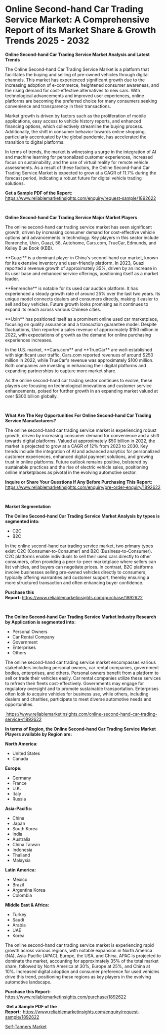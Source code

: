 <p><h1>Online Second-hand Car Trading Service Market: A Comprehensive Report of its Market Share & Growth Trends 2025 - 2032</h1></p><p><strong>Online Second-hand Car Trading Service Market Analysis and Latest Trends</strong></p>
<p><p>The Online Second-hand Car Trading Service Market is a platform that facilitates the buying and selling of pre-owned vehicles through digital channels. This market has experienced significant growth due to the increasing adoption of e-commerce, heightened consumer awareness, and the rising demand for cost-effective alternatives to new cars. With technological advancements and improved user experiences, online platforms are becoming the preferred choice for many consumers seeking convenience and transparency in their transactions.</p><p>Market growth is driven by factors such as the proliferation of mobile applications, easy access to vehicle history reports, and enhanced financing options, which collectively streamline the buying process. Additionally, the shift in consumer behavior towards online shopping, particularly accentuated by the global pandemic, has accelerated the transition to digital platforms.</p><p>In terms of trends, the market is witnessing a surge in the integration of AI and machine learning for personalized customer experiences, increased focus on sustainability, and the use of virtual reality for remote vehicle assessments. As a result of these factors, the Online Second-hand Car Trading Service Market is expected to grow at a CAGR of 11.7% during the forecast period, indicating a robust future for digital vehicle trading solutions.</p></p>
<p><strong>Get a Sample PDF of the Report:&nbsp;</strong> <a href="https://www.reliablemarketinsights.com/enquiry/request-sample/1892622?utm_campaign=3164&utm_medium=2&utm_source=Github&utm_content=ia&utm_term=28032025&utm_id=online-second-hand-car-trading-service">https://www.reliablemarketinsights.com/enquiry/request-sample/1892622</a></p>
<p>&nbsp;</p>
<p><strong>Online Second-hand Car Trading Service Major Market Players</strong></p>
<p><p>The online second-hand car trading service market has seen significant growth, driven by increasing consumer demand for cost-effective vehicle options and advancements in technology. Key players in this sector include Renrenche, Uxin, Guazi, 58, Autohome, Cars.com, TrueCar, Edmunds, and Kelley Blue Book (KBB). </p><p>**Guazi** is a dominant player in China's second-hand car market, known for its extensive inventory and user-friendly platform. In 2023, Guazi reported a revenue growth of approximately 35%, driven by an increase in its user base and enhanced service offerings, positioning itself as a market leader. </p><p>**Renrenche** is notable for its used car auction platform. It has experienced a steady growth rate of around 25% over the last two years. Its unique model connects dealers and consumers directly, making it easier to sell and buy vehicles. Future growth looks promising as it continues to expand its reach across various Chinese cities.</p><p>**Uxin** has positioned itself as a prominent online used car marketplace, focusing on quality assurance and a transaction guarantee model. Despite fluctuations, Uxin reported a sales revenue of approximately $150 million in 2022, with expectations of growth as the demand for online purchasing experiences increases.</p><p>In the U.S. market, **Cars.com** and **TrueCar** are well-established with significant user traffic. Cars.com reported revenues of around $250 million in 2022, while TrueCar's revenue was approximately $100 million. Both companies are investing in enhancing their digital platforms and expanding partnerships to capture more market share.</p><p>As the online second-hand car trading sector continues to evolve, these players are focusing on technological innovations and customer service enhancements, poised for further growth in an expanding market valued at over $300 billion globally.</p></p>
<p>&nbsp;</p>
<p><strong>What Are The Key Opportunities For Online Second-hand Car Trading Service Manufacturers?</strong></p>
<p><p>The online second-hand car trading service market is experiencing robust growth, driven by increasing consumer demand for convenience and a shift towards digital platforms. Valued at approximately $50 billion in 2022, the market is projected to grow at a CAGR of 12% from 2023 to 2030. Key trends include the integration of AI and advanced analytics for personalized customer experiences, enhanced digital payment solutions, and growing trust in online platforms. Future outlook remains positive, bolstered by sustainable practices and the rise of electric vehicle sales, positioning online marketplaces as pivotal in the evolving automotive sector.</p></p>
<p><strong>Inquire or Share Your Questions If Any Before Purchasing This Report:</strong> <a href="https://www.reliablemarketinsights.com/enquiry/pre-order-enquiry/1892622?utm_campaign=3164&utm_medium=2&utm_source=Github&utm_content=ia&utm_term=28032025&utm_id=online-second-hand-car-trading-service">https://www.reliablemarketinsights.com/enquiry/pre-order-enquiry/1892622</a></p>
<p>&nbsp;</p>
<p><strong>Market Segmentation</strong></p>
<p><strong>The Online Second-hand Car Trading Service Market Analysis by types is segmented into:</strong></p>
<p><ul><li>C2C</li><li>B2C</li></ul></p>
<p><p>In the online second-hand car trading service market, two primary types exist: C2C (Consumer-to-Consumer) and B2C (Business-to-Consumer). C2C platforms enable individuals to sell their used cars directly to other consumers, often providing a peer-to-peer marketplace where sellers can list vehicles, and buyers can negotiate prices. In contrast, B2C platforms involve businesses selling pre-owned vehicles directly to consumers, typically offering warranties and customer support, thereby ensuring a more structured transaction and often enhancing buyer confidence.</p></p>
<p><strong>Purchase this Report:&nbsp;</strong><a href="https://www.reliablemarketinsights.com/purchase/1892622?utm_campaign=3164&utm_medium=2&utm_source=Github&utm_content=ia&utm_term=28032025&utm_id=online-second-hand-car-trading-service">https://www.reliablemarketinsights.com/purchase/1892622</a></p>
<p>&nbsp;</p>
<p><strong>The Online Second-hand Car Trading Service Market Industry Research by Application is segmented into:</strong></p>
<p><ul><li>Personal Owners</li><li>Car Rental Company</li><li>Government</li><li>Enterprises</li><li>Others</li></ul></p>
<p><p>The online second-hand car trading service market encompasses various stakeholders including personal owners, car rental companies, government bodies, enterprises, and others. Personal owners benefit from a platform to sell or trade their vehicles easily. Car rental companies utilize these services to refresh their fleets cost-effectively. Governments may engage for regulatory oversight and to promote sustainable transportation. Enterprises often look to acquire vehicles for business use, while others, including dealers and charities, participate to meet diverse automotive needs and opportunities.</p></p>
<p><a href="https://www.reliablemarketinsights.com/online-second-hand-car-trading-service-r1892622?utm_campaign=3164&utm_medium=2&utm_source=Github&utm_content=ia&utm_term=28032025&utm_id=online-second-hand-car-trading-service">&nbsp;https://www.reliablemarketinsights.com/online-second-hand-car-trading-service-r1892622</a></p>
<p><strong>In terms of Region, the Online Second-hand Car Trading Service Market Players available by Region are:</strong></p>
<p>
    <p> <strong> North America: </strong>
        <ul>
            <li>United States</li>
            <li>Canada</li>
        </ul>
        </p> 
    <p> <strong> Europe: </strong>
        <ul>
            <li>Germany</li>
            <li>France</li>
            <li>U.K.</li>
            <li>Italy</li>
            <li>Russia</li>
        </ul>
        </p> 
    <p> <strong> Asia-Pacific: </strong>
        <ul>
            <li>China</li>
            <li>Japan</li>
            <li>South Korea</li>
            <li>India</li>
            <li>Australia</li>
            <li>China Taiwan</li>
            <li>Indonesia</li>
            <li>Thailand</li>
            <li>Malaysia</li>
        </ul>
        </p> 
    <p> <strong> Latin America: </strong>
        <ul>
            <li>Mexico</li>
            <li>Brazil</li>
            <li>Argentina Korea</li>
            <li>Colombia</li>
        </ul>
        </p> 
    <p> <strong> Middle East & Africa: </strong>
        <ul>
            <li>Turkey</li>
            <li>Saudi</li>
            <li>Arabia</li>
            <li>UAE</li>
            <li>Korea</li>
        </ul>
    </p>
    </p>
<p><p>The online second-hand car trading service market is experiencing rapid growth across various regions, with notable expansion in North America (NA), Asia-Pacific (APAC), Europe, the USA, and China. APAC is projected to dominate the market, accounting for approximately 35% of the total market share, followed by North America at 30%, Europe at 25%, and China at 10%. Increased digital adoption and consumer preference for used vehicles drive this trend, positioning these regions as key players in the evolving automotive landscape.</p></p>
<p><strong>Purchase this Report: </strong><a href="https://www.reliablemarketinsights.com/purchase/1892622?utm_campaign=3164&utm_medium=2&utm_source=Github&utm_content=ia&utm_term=28032025&utm_id=online-second-hand-car-trading-service">https://www.reliablemarketinsights.com/purchase/1892622</a></p>
<p>&nbsp;<strong>Get a Sample PDF of the Report:&nbsp;&nbsp;</strong><a href="https://www.reliablemarketinsights.com/enquiry/request-sample/1892622?utm_campaign=3164&utm_medium=2&utm_source=Github&utm_content=ia&utm_term=28032025&utm_id=online-second-hand-car-trading-service">https://www.reliablemarketinsights.com/enquiry/request-sample/1892622</a></p>
<p><strong></strong></p>
<p><p><a href="https://github.com/felishtimoti/Market-Research-Report-List-1/blob/main/self-tanners-market.md?utm_campaign=3164&utm_medium=2&utm_source=Github&utm_content=ia&utm_term=28032025&utm_id=online-second-hand-car-trading-service">Self-Tanners Market</a></p></p>